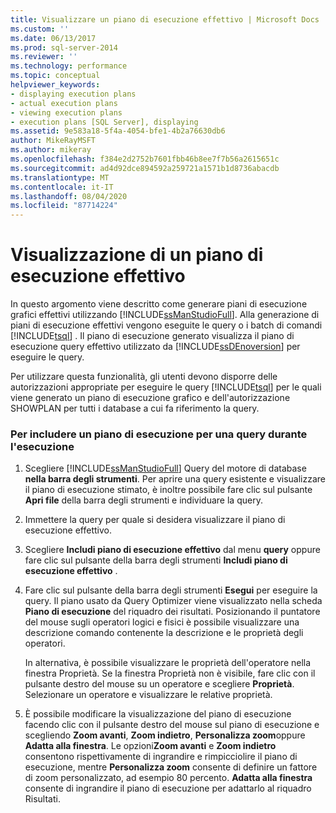 ```yaml
---
title: Visualizzare un piano di esecuzione effettivo | Microsoft Docs
ms.custom: ''
ms.date: 06/13/2017
ms.prod: sql-server-2014
ms.reviewer: ''
ms.technology: performance
ms.topic: conceptual
helpviewer_keywords:
- displaying execution plans
- actual execution plans
- viewing execution plans
- execution plans [SQL Server], displaying
ms.assetid: 9e583a18-5f4a-4054-bfe1-4b2a76630db6
author: MikeRayMSFT
ms.author: mikeray
ms.openlocfilehash: f384e2d2752b7601fbb46b8ee7f7b56a2615651c
ms.sourcegitcommit: ad4d92dce894592a259721a1571b1d8736abacdb
ms.translationtype: MT
ms.contentlocale: it-IT
ms.lasthandoff: 08/04/2020
ms.locfileid: "87714224"
---
```

# <a name="display-an-actual-execution-plan"></a>Visualizzazione di un piano di esecuzione effettivo
  In questo argomento viene descritto come generare piani di esecuzione grafici effettivi utilizzando [!INCLUDE[ssManStudioFull](../../includes/ssmanstudiofull-md.md)]. Alla generazione di piani di esecuzione effettivi vengono eseguite le query o i batch di comandi [!INCLUDE[tsql](../../includes/tsql-md.md)] . Il piano di esecuzione generato visualizza il piano di esecuzione query effettivo utilizzato da [!INCLUDE[ssDEnoversion](../../includes/ssdenoversion-md.md)] per eseguire le query.  
  
 Per utilizzare questa funzionalità, gli utenti devono disporre delle autorizzazioni appropriate per eseguire le query [!INCLUDE[tsql](../../includes/tsql-md.md)] per le quali viene generato un piano di esecuzione grafico e dell'autorizzazione SHOWPLAN per tutti i database a cui fa riferimento la query.  
  
### <a name="to-include-an-execution-plan-for-a-query-during-execution"></a>Per includere un piano di esecuzione per una query durante l'esecuzione  
  
1.  Scegliere [!INCLUDE[ssManStudioFull](../../includes/ssmanstudiofull-md.md)] Query del motore di database **nella barra degli strumenti**. Per aprire una query esistente e visualizzare il piano di esecuzione stimato, è inoltre possibile fare clic sul pulsante **Apri file** della barra degli strumenti e individuare la query.  
  
2.  Immettere la query per quale si desidera visualizzare il piano di esecuzione effettivo.  
  
3.  Scegliere **Includi piano di esecuzione effettivo** dal menu **query** oppure fare clic sul pulsante della barra degli strumenti **Includi piano di esecuzione effettivo** .  
  
4.  Fare clic sul pulsante della barra degli strumenti **Esegui** per eseguire la query. Il piano usato da Query Optimizer viene visualizzato nella scheda **Piano di esecuzione** del riquadro dei risultati. Posizionando il puntatore del mouse sugli operatori logici e fisici è possibile visualizzare una descrizione comando contenente la descrizione e le proprietà degli operatori.  
  
     In alternativa, è possibile visualizzare le proprietà dell'operatore nella finestra Proprietà. Se la finestra Proprietà non è visibile, fare clic con il pulsante destro del mouse su un operatore e scegliere **Proprietà**. Selezionare un operatore e visualizzare le relative proprietà.  
  
5.  È possibile modificare la visualizzazione del piano di esecuzione facendo clic con il pulsante destro del mouse sul piano di esecuzione e scegliendo **Zoom avanti**, **Zoom indietro**, **Personalizza zoom**oppure **Adatta alla finestra**. Le opzioni**Zoom avanti** e **Zoom indietro** consentono rispettivamente di ingrandire e rimpicciolire il piano di esecuzione, mentre **Personalizza zoom** consente di definire un fattore di zoom personalizzato, ad esempio 80 percento. **Adatta alla finestra** consente di ingrandire il piano di esecuzione per adattarlo al riquadro Risultati.  
  
  
